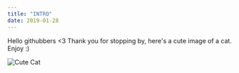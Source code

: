 ```yaml
---
title: "INTRO"
date: 2019-01-28
---
```


Hello githubbers <3
Thank you for stopping by, here's a cute image of a cat.
Enjoy :)

![Cute Cat](https://www.google.com/url?sa=i&source=images&cd=&cad=rja&uact=8&ved=2ahUKEwiAp4-545HgAhVOjoMKHYckC6YQjRx6BAgBEAU&url=https%3A%2F%2Fwww.pinterest.com%2Fpin%2F624241198321889278%2F&psig=AOvVaw2GA-VI2yTFfH2svsNGkMfY&ust=1548809568418150)
